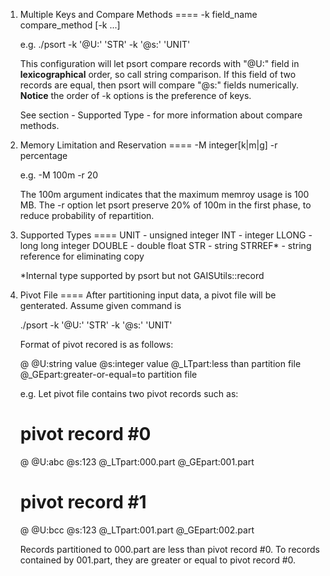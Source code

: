 1. Multiple Keys and Compare Methods
====
	-k field_name compare_method [-k ...]

	e.g. ./psort -k '@U:' 'STR' -k '@s:' 'UNIT'

	This configuration will let psort compare records with "@U:" 
	field in __lexicographical__ order, so call string comparison. 
	If this field of two records are equal, then psort will 
	compare "@s:" fields numerically. __Notice__ the order of -k 
	options is the preference of keys.

	See section - Supported Type - for more information about 
	compare methods.

2. Memory Limitation and Reservation
====
	-M integer[k|m|g] -r percentage

	e.g. -M 100m -r 20

	The 100m argument indicates that the maximum memroy usage
	is 100 MB. The -r option let psort preserve 20% of 100m
	in the first phase, to reduce probability of repartition.

3. Supported Types
====
	UNIT 	- unsigned integer
	INT	- integer
	LLONG	- long long integer
	DOUBLE  - double float
	STR 	- string
	STRREF*	- string reference for eliminating copy

	*Internal type supported by psort but not GAISUtils::record

4. Pivot File
====
	After partitioning input data, a pivot file will be 
	genterated. Assume given command is

	./psort -k '@U:' 'STR' -k '@s:' 'UNIT'

	Format of pivot recored is as follows:

	@
	@U:string value
	@s:integer value
	@_LTpart:less than partition file
	@_GEpart:greater-or-equal=to partition file


	e.g. Let pivot file contains two pivot records such as:

	# pivot record #0
	@
	@U:abc
	@s:123
	@_LTpart:000.part
	@_GEpart:001.part
	# pivot record #1
	@
	@U:bcc
	@s:123
	@_LTpart:001.part
	@_GEpart:002.part

	Records partitioned to 000.part are less than pivot
	record #0. To records contained by 001.part, they are 
	greater or equal to pivot record #0.

